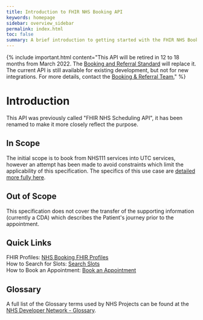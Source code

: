 ```yaml
---
title: Introduction to FHIR NHS Booking API
keywords: homepage
sidebar: overview_sidebar
permalink: index.html
toc: false
summary: A brief introduction to getting started with the FHIR NHS Booking API.
---
```


{% include important.html content="This API will be retired in 12 to 18 months from March 2022. The [Booking and Referral Standard](https://digital.nhs.uk/services/booking-and-referral-standard) will replace it. The current API is still available for existing development, but not for new integrations. For more details, contact the [Booking & Referral Team.](mailto:bookingandreferralstandard@nhs.net)" %}

# Introduction #
This API was previously called "FHIR NHS Scheduling API", it has been renamed to make it more closely reflect the purpose.

## In Scope ##
The initial scope is to book from NHS111 services into UTC services, however an attempt has been made to avoid constraints which limit the applicability of this specification. The specifics of this use case are <a href='https://developer.nhs.uk/apis/uec-appointments/'>detailed more fully here</a>.

## Out of Scope ##
This specification does not cover the transfer of the supporting information (currently a CDA) which describes the Patient's journey prior to the appointment.

## Quick Links ##

FHIR Profiles: <a href="resources_overview.html">NHS Booking FHIR Profiles</a><br/>
How to Search for Slots: <a href="search_slots.html">Search Slots</a><br/>
How to Book an Appointment: <a href="book_an_appointment.html">Book an Appointment</a>

## Glossary ##

A full list of the Glossary terms used by NHS Projects can be found at the <a href="https://developer.nhs.uk/library/glossary/" target="_blank">NHS Developer Network - Glossary</a>.
